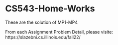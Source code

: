 # CS543-Home-Works

<p>These are the solution of MP1-MP4</p>
<p>From each Assignment Problem Detail, please visite: https://slazebni.cs.illinois.edu/fall22/</p>
